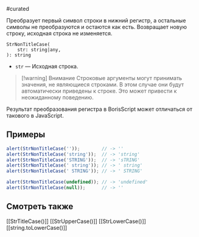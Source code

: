 #curated

Преобразует первый символ строки в нижний регистр, а остальные символы не преобразуются и остаются как есть.
Возвращает новую строку, исходная строка не изменяется.
```
StrNonTitleCase(
	str: string|any,
): string
```
- `str` — Исходная строка.

> [!warning] Внимание
> Строковые аргументы могут принимать значения, не являющиеся строками. В этом случае они будут автоматически приведены к строке. Это может привести к неожиданному поведению.

Результат преобразования регистра в BorisScript может отличаться от такового в JavaScript. 

## Примеры
```js
alert(StrNonTitleCase(''));        // -> ''
alert(StrNonTitleCase('string'));  // -> 'string'
alert(StrNonTitleCase('STRING'));  // -> 'sTRING'
alert(StrNonTitleCase(' string')); // -> ' string'
alert(StrNonTitleCase(' STRING')); // -> ' STRING'

alert(StrNonTitleCase(undefined)); // -> 'undefined'
alert(StrNonTitleCase(null));      // -> ''
```

## Смотреть также
[[StrTitleCase()]]
[[StrUpperCase()]]
[[StrLowerCase()]]
[[string.toLowerCase()]]